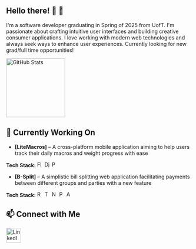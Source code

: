 ## Hello there! 👋 🙂
I'm a software developer graduating in Spring of 2025 from UofT. I'm passionate about crafting intuitive user interfaces and building creative consumer applications. I love working with modern web technologies and always seek ways to enhance user experiences. Currently looking for new grad/full time opportunities!

<p align="left">
  <img src="https://github-readme-stats.vercel.app/api?username=jerry-dang&show_icons=true&theme=radical" alt="GitHub Stats" height="160"/>
<!--   <img src="https://github-readme-stats.vercel.app/api/top-langs/?username=jerry-dang&layout=compact&theme=radical" alt="Most Used Languages" height="160"/> -->
</p>

## 🚀 Currently Working On
- **[LiteMacros]** – A cross-platform mobile application aiming to help users track their daily macros and weight progress with ease
<p align="left">
  <strong>Tech Stack:</strong>
  <img src="https://cdn.jsdelivr.net/gh/devicons/devicon/icons/flutter/flutter-original.svg" alt="Flutter" width="16" height="16"/>
  <img src="https://cdn.jsdelivr.net/gh/devicons/devicon/icons/django/django-plain.svg" alt="Django" width="16" height="16"/>
  <img src="https://cdn.jsdelivr.net/gh/devicons/devicon/icons/python/python-original.svg" alt="Python" width="16" height="16"/>
</p>

- **[B-Split]** – A simplistic bill splitting web application facilitating payments between different groups and parties with a new feature
<p>
  <strong>Tech Stack:</strong>
  <img src="https://cdn.jsdelivr.net/gh/devicons/devicon/icons/react/react-original.svg" alt="React" width="16" height="16"/>
  <img src="https://cdn.jsdelivr.net/gh/devicons/devicon/icons/typescript/typescript-original.svg" alt="TypeScript" width="16" height="16"/>
  <img src="https://cdn.jsdelivr.net/gh/devicons/devicon/icons/nodejs/nodejs-original.svg" alt="Node.js" width="16" height="16"/>
  <img src="https://cdn.jsdelivr.net/gh/devicons/devicon/icons/postgresql/postgresql-original.svg" alt="PostgreSQL" width="16" height="16"/>
  <img src="https://www.svgrepo.com/show/448299/aws.svg" alt="AWS" width="16" height="16" />
</p>

## 📫 Connect with Me

<p align="left">
  <a href="https://www.linkedin.com/in/jerry-dang-b6a473195/" target="_blank">
    <img src="https://cdn.jsdelivr.net/gh/devicons/devicon/icons/linkedin/linkedin-original.svg" alt="LinkedIn" width="40" height="40"/>
  </a>
</p>
